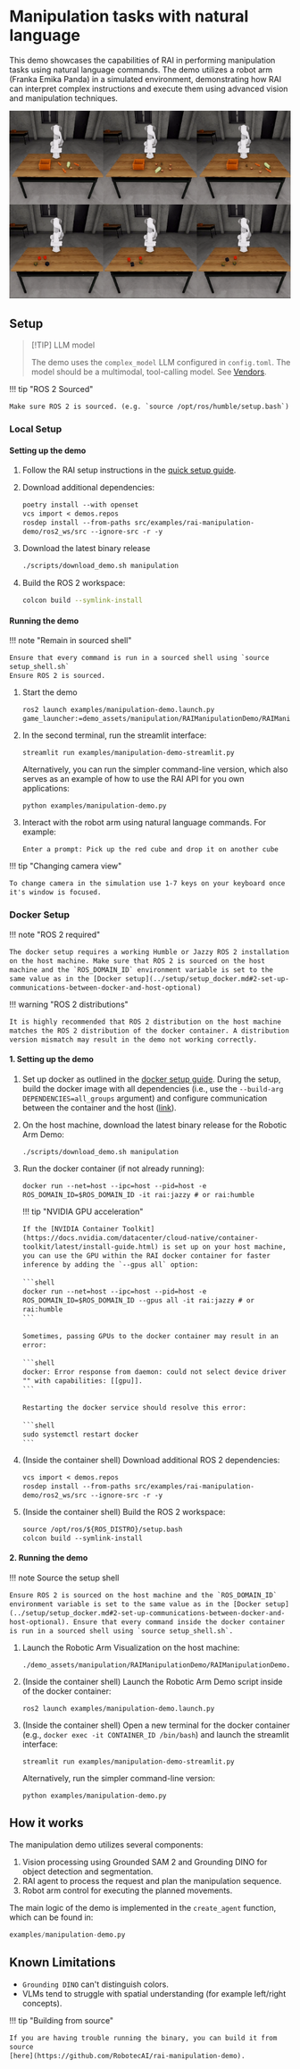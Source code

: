 # Manipulation tasks with natural language

This demo showcases the capabilities of RAI in performing manipulation tasks using natural language
commands. The demo utilizes a robot arm (Franka Emika Panda) in a simulated environment,
demonstrating how RAI can interpret complex instructions and execute them using advanced vision and
manipulation techniques.

![Manipulation Demo](../imgs/manipulation_demo.gif)

## Setup

> [!TIP] LLM model
>
> The demo uses the `complex_model` LLM configured in `config.toml`. The model should be a
> multimodal, tool-calling model. See [Vendors](../setup/vendors.md#llm-model-configuration-in-rai).

!!! tip "ROS 2 Sourced"

    Make sure ROS 2 is sourced. (e.g. `source /opt/ros/humble/setup.bash`)

### Local Setup

#### Setting up the demo

1. Follow the RAI setup instructions in the [quick setup guide](../setup/install.md#setting-up-developer-environment).
2. Download additional dependencies:

    ```shell
    poetry install --with openset
    vcs import < demos.repos
    rosdep install --from-paths src/examples/rai-manipulation-demo/ros2_ws/src --ignore-src -r -y
    ```

3. Download the latest binary release

    ```bash
    ./scripts/download_demo.sh manipulation
    ```

4. Build the ROS 2 workspace:

    ```bash
    colcon build --symlink-install
    ```

#### Running the demo

!!! note "Remain in sourced shell"

    Ensure that every command is run in a sourced shell using `source setup_shell.sh`
    Ensure ROS 2 is sourced.

1. Start the demo

    ```shell
    ros2 launch examples/manipulation-demo.launch.py game_launcher:=demo_assets/manipulation/RAIManipulationDemo/RAIManipulationDemo.GameLauncher
    ```

2. In the second terminal, run the streamlit interface:

    ```shell
    streamlit run examples/manipulation-demo-streamlit.py
    ```

    Alternatively, you can run the simpler command-line version, which also serves as an example of
    how to use the RAI API for you own applications:

    ```shell
    python examples/manipulation-demo.py
    ```

3. Interact with the robot arm using natural language commands. For example:

    ```
    Enter a prompt: Pick up the red cube and drop it on another cube
    ```

!!! tip "Changing camera view"

    To change camera in the simulation use 1-7 keys on your keyboard once it's window is focused.

### Docker Setup

!!! note "ROS 2 required"

    The docker setup requires a working Humble or Jazzy ROS 2 installation on the host machine. Make sure that ROS 2 is sourced on the host machine and the `ROS_DOMAIN_ID` environment variable is set to the same value as in the [Docker setup](../setup/setup_docker.md#2-set-up-communications-between-docker-and-host-optional)

!!! warning "ROS 2 distributions"

    It is highly recommended that ROS 2 distribution on the host machine matches the ROS 2 distribution of the docker container. A distribution version mismatch may result in the demo not working correctly.

#### 1. Setting up the demo

1.  Set up docker as outlined in the [docker setup guide](../setup/setup_docker.md). During the setup, build the docker image with all dependencies (i.e., use the `--build-arg DEPENDENCIES=all_groups` argument)
    and configure communication between the container and the host ([link](../setup/setup_docker.md#2-set-up-communications-between-docker-and-host-optional)).

2.  On the host machine, download the latest binary release for the Robotic Arm Demo:

    ```shell
    ./scripts/download_demo.sh manipulation
    ```

3.  Run the docker container (if not already running):

    ```shell
    docker run --net=host --ipc=host --pid=host -e ROS_DOMAIN_ID=$ROS_DOMAIN_ID -it rai:jazzy # or rai:humble
    ```

    !!! tip "NVIDIA GPU acceleration"

        If the [NVIDIA Container Toolkit](https://docs.nvidia.com/datacenter/cloud-native/container-toolkit/latest/install-guide.html) is set up on your host machine, you can use the GPU within the RAI docker container for faster inference by adding the `--gpus all` option:

        ```shell
        docker run --net=host --ipc=host --pid=host -e ROS_DOMAIN_ID=$ROS_DOMAIN_ID --gpus all -it rai:jazzy # or rai:humble
        ```

        Sometimes, passing GPUs to the docker container may result in an error:

        ```shell
        docker: Error response from daemon: could not select device driver "" with capabilities: [[gpu]].
        ```

        Restarting the docker service should resolve this error:

        ```shell
        sudo systemctl restart docker
        ```

4.  (Inside the container shell) Download additional ROS 2 dependencies:

    ```shell
    vcs import < demos.repos
    rosdep install --from-paths src/examples/rai-manipulation-demo/ros2_ws/src --ignore-src -r -y
    ```

5.  (Inside the container shell) Build the ROS 2 workspace:

    ```shell
    source /opt/ros/${ROS_DISTRO}/setup.bash
    colcon build --symlink-install
    ```

#### 2. Running the demo

!!! note Source the setup shell

    Ensure ROS 2 is sourced on the host machine and the `ROS_DOMAIN_ID` environment variable is set to the same value as in the [Docker setup](../setup/setup_docker.md#2-set-up-communications-between-docker-and-host-optional). Ensure that every command inside the docker container is run in a sourced shell using `source setup_shell.sh`.

1. Launch the Robotic Arm Visualization on the host machine:

    ```shell
    ./demo_assets/manipulation/RAIManipulationDemo/RAIManipulationDemo.GameLauncher
    ```

2. (Inside the container shell) Launch the Robotic Arm Demo script inside of the docker container:

    ```shell
    ros2 launch examples/manipulation-demo.launch.py
    ```

3. (Inside the container shell) Open a new terminal for the docker container (e.g., `docker exec -it CONTAINER_ID /bin/bash`) and launch the streamlit interface:

    ```shell
    streamlit run examples/manipulation-demo-streamlit.py
    ```

    Alternatively, run the simpler command-line version:

    ```shell
    python examples/manipulation-demo.py
    ```

## How it works

The manipulation demo utilizes several components:

1. Vision processing using Grounded SAM 2 and Grounding DINO for object detection and segmentation.
2. RAI agent to process the request and plan the manipulation sequence.
3. Robot arm control for executing the planned movements.

The main logic of the demo is implemented in the `create_agent` function, which can be found in:

```python
examples/manipulation-demo.py
```

## Known Limitations

-   `Grounding DINO` can't distinguish colors.
-   VLMs tend to struggle with spatial understanding (for example left/right concepts).

!!! tip "Building from source"

    If you are having trouble running the binary, you can build it from source
    [here](https://github.com/RobotecAI/rai-manipulation-demo).
